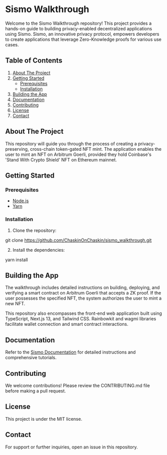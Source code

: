 # Sismo Walkthrough

Welcome to the Sismo Walkthrough repository! This project provides a hands-on guide to building privacy-enabled decentralized applications using Sismo. Sismo, an innovative privacy protocol, empowers developers to create applications that leverage Zero-Knowledge proofs for various use cases.

## Table of Contents

1. [About The Project](#about-the-project)
2. [Getting Started](#getting-started)
    - [Prerequisites](#prerequisites)
    - [Installation](#installation)
3. [Building the App](#building-the-app)
4. [Documentation](#documentation)
5. [Contributing](#contributing)
6. [License](#license)
7. [Contact](#contact)

## About The Project

This repository will guide you through the process of creating a privacy-preserving, cross-chain token-gated NFT mint. The application enables the user to mint an NFT on Arbitrum Goerli, provided they hold Coinbase's 'Stand With Crypto Shield' NFT on Ethereum mainnet.

## Getting Started

### Prerequisites

- [Node.js](https://nodejs.org/)
- [Yarn](https://yarnpkg.com/)

### Installation

1. Clone the repository:

git clone https://github.com/ChaskinOnChaskin/sismo_walkthrough.git

2. Install the dependencies:

yarn install


## Building the App

The walkthrough includes detailed instructions on building, deploying, and verifying a smart contract on Arbitrum Goerli that accepts a ZK proof. If the user possesses the specified NFT, the system authorizes the user to mint a new NFT. 

This repository also encompasses the front-end web application built using TypeScript, Next.js 13, and Tailwind CSS. Rainbowkit and wagmi libraries facilitate wallet connection and smart contract interactions.

## Documentation

Refer to the [Sismo Documentation](https://docs.sismo.io/) for detailed instructions and comprehensive tutorials.

## Contributing

We welcome contributions! Please review the CONTRIBUTING.md file before making a pull request.

## License

This project is under the MIT license. 

## Contact

For support or further inquiries, open an issue in this repository.
